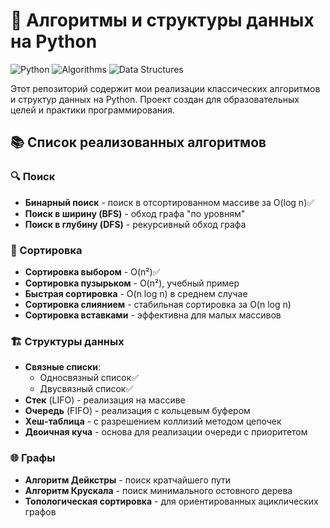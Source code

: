 # 🚀 Алгоритмы и структуры данных на Python

![Python](https://img.shields.io/badge/Python-3.8+-blue?logo=python)
![Algorithms](https://img.shields.io/badge/Algorithms-%F0%9F%94%8D-green)
![Data Structures](https://img.shields.io/badge/Data_Structures-%F0%9F%92%BE-orange)

Этот репозиторий содержит мои реализации классических алгоритмов и структур данных на Python. Проект создан для образовательных целей и практики программирования.

## 📚 Список реализованных алгоритмов

### 🔍 Поиск
- **Бинарный поиск** - поиск в отсортированном массиве за O(log n)✅
- **Поиск в ширину (BFS)** - обход графа "по уровням"
- **Поиск в глубину (DFS)** - рекурсивный обход графа

### 🔢 Сортировка
- **Сортировка выбором** - O(n²)✅
- **Сортировка пузырьком** - O(n²), учебный пример
- **Быстрая сортировка** - O(n log n) в среднем случае
- **Сортировка слиянием** - стабильная сортировка за O(n log n)
- **Сортировка вставками** - эффективна для малых массивов

### 🏗 Структуры данных
- **Связные списки**:
  - Односвязный список✅
  - Двусвязный список✅
- **Стек** (LIFO) - реализация на массиве
- **Очередь** (FIFO) - реализация с кольцевым буфером
- **Хеш-таблица** - с разрешением коллизий методом цепочек
- **Двоичная куча** - основа для реализации очереди с приоритетом

### 🌐 Графы
- **Алгоритм Дейкстры** - поиск кратчайшего пути
- **Алгоритм Крускала** - поиск минимального остовного дерева
- **Топологическая сортировка** - для ориентированных ациклических графов
